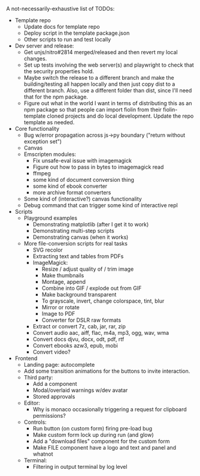 A not-necessarily-exhaustive list of TODOs:
- Template repo
  - Update docs for template repo
  - Deploy script in the template package.json
  - Other scripts to run and test locally
- Dev server and release:
  - Get unjs/nitro#2814 merged/released and then revert my local changes.
  - Set up tests involving the web server(s) and playwright to check that the
    security properties hold.
  - Maybe switch the release to a different branch and make the building/testing
    all happen locally and then just copy dist to a different branch. Also,
    use a different folder than dist, since I'll need that for the npm package.
  - Figure out what in the world I want in terms of distributing this as an npm
    package so that people can import fiolin from their fiolin-template cloned
    projects and do local development. Update the repo template as needed.
- Core functionality
  - Bug w/error propagation across js->py boundary ("return without exception set")
  - Canvas
  - Emscripten modules:
      - Fix unsafe-eval issue with imagemagick
      - Figure out how to pass in bytes to imagemagick read
      - ffmpeg 
      - some kind of document conversion thing
      - some kind of ebook converter
      - more archive format converters
  - Some kind of (interactive?) canvas functionality
  - Debug command that can trigger some kind of interactive repl
- Scripts
  - Playground examples
    - Demonstrating matplotlib (after I get it to work)
    - Demonstrating multi-step scripts
    - Demonstrating canvas (when it works)
  - More file-conversion scripts for real tasks
    - SVG recolor
    - Extracting text and tables from PDFs
    - ImageMagick:
      - Resize / adjust quality of / trim image
      - Make thumbnails
      - Montage, append
      - Combine into GIF / explode out from GIF
      - Make background transparent
      - To grayscale, invert, change colorspace, tint, blur
      - Mirror or rotate
      - Image to PDF
      - Converter for DSLR raw formats
    - Extract or convert 7z, cab, jar, rar, zip
    - Convert audio aac, aiff, flac, m4a, mp3, ogg, wav, wma
    - Convert docs djvu, docx, odt, pdf, rtf
    - Convert ebooks azw3, epub, mobi
    - Convert video?
- Frontend
  - Landing page: autocomplete
  - Add some transition animations for the buttons to invite interaction.
  - Third party:
    - Add a component
    - Modal/overlaid warnings w/dev avatar
    - Stored approvals
  - Editor:
    - Why is monaco occasionally triggering a request for clipboard permissions?
  - Controls:
    - Run button (on custom form) firing pre-load bug
    - Make custom form lock up during run (and glow)
    - Add a "download files" component for the custom form
    - Make FILE component have a logo and text and panel and whatnot
  - Terminal:
    - Filtering in output terminal by log level
